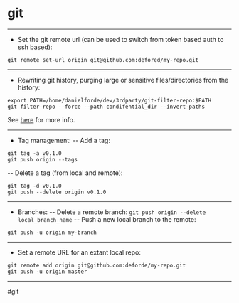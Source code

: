 # git

-------------------------------------------------------------------------------

- Set the git remote url (can be used to switch from token based auth to ssh
  based):
```
git remote set-url origin git@github.com:defored/my-repo.git
```

-------------------------------------------------------------------------------

- Rewriting git history, purging large or sensitive files/directories
  from the history:
```
export PATH=/home/danielforde/dev/3rdparty/git-filter-repo:$PATH
git filter-repo --force --path condifential_dir --invert-paths
```
See [here](https://github.com/newren/git-filter-repo) for more info.

-------------------------------------------------------------------------------

- Tag management:
-- Add a tag:
```
git tag -a v0.1.0
git push origin --tags
```
-- Delete a tag (from local and remote):
```
git tag -d v0.1.0
git push --delete origin v0.1.0
```

-------------------------------------------------------------------------------

- Branches:
-- Delete a remote branch:
`git push origin --delete local_branch_name`
-- Push a new local branch to the remote:
```
git push -u origin my-branch
```

-------------------------------------------------------------------------------

- Set a remote URL for an extant local repo:
```
git remote add origin git@github.com:deforde/my-repo.git
git push -u origin master
```

-------------------------------------------------------------------------------

#git

